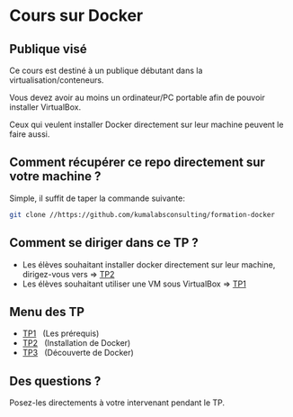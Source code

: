# Cours sur Docker

## Publique visé
Ce cours est destiné à un publique débutant dans la virtualisation/conteneurs.

Vous devez avoir au moins un ordinateur/PC portable afin de pouvoir installer VirtualBox.

Ceux qui veulent installer Docker directement sur leur machine peuvent le faire aussi.

## Comment récupérer ce repo directement sur votre machine ?
Simple, il suffit de taper la commande suivante:
```bash
git clone //https://github.com/kumalabsconsulting/formation-docker
```

## Comment se diriger dans ce TP ?
* Les élèves souhaitant installer docker directement sur leur machine, dirigez-vous vers => [TP2](TP2/desktop.md)
* Les élèves souhaitant utiliser une VM sous VirtualBox => [TP1](TP1/README.md)


## Menu des TP
* [TP1](TP1/README.md) &nbsp; (Les prérequis)
* [TP2](TP2/README.md) &nbsp; (Installation de Docker)
* [TP3](TP3/README.md) &nbsp; (Découverte de Docker)

## Des questions ?
Posez-les directements à votre intervenant pendant le TP.